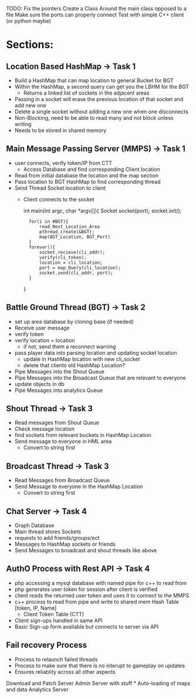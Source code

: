 TODO:
	Fix the pointers 
	Create a Class Around the main class opposed to a file
	Make sure the ports can properly connect
	Test with simple C++ client (or python maybe)


# Sections:	

## Location Based HashMap -> Task 1

* Build a HashMap that can map location to general Bucket for BGT
* Within the HashMap, a second query can get you the LBHM for the BGT
	* Returns a linked list of sockets in the adjacent areas
* Passing in a socket will erase the previous location of that socket and add new one
* Delete a single socket without adding a new one when one disconnects
* Non-Blocking, need to be able to read many and not block unless writing
* Needs to be stored in shared memory

## Main Message Passing Server (MMPS) -> Task 1

* user connects, verify token/IP from CTT
	* Access Database and find corresponding Client location
* Read from initial database the location and the map section
* Pass location to BGT HashMap to find corresponding thread
* Send Thread Socket location to client
	* Client connects to the socket



		int main(int argc, char *argv[]){
			Socket socket(port);
			socket.init();
			
			for(i in #BGT){
				read_Next_Location_Area
				pthread_create(&BGT);
				map(BGT_Location, BGT_Port)
			}
			forever(){
				socket.recieve(cli_addr);
				verify(cli_token);
				location = cli_location;
				port = map_Query(cli_location);
				socket.send(cli_addr, port);
			}
		}


## Battle Ground Thread (BGT) -> Task 2

* set up area database by cloning base (if needed)
* Receive user message
* verify token
* verify location = location
	* if not, send them a reconnect warning
* pass player data into parsing location and updating socket location
	* update in HashMap location with new cli_socket
	* delete that clients old HashMap Location?
* Pipe Messages into the Shout Queue
* Pipe Messages into the Broadcast Queue that are relevant to everyone
* update objects in db
* Pipe Messages into analytics Queue

## Shout Thread -> Task 3

* Read messages from Shout Queue
* Check message location
* find sockets from relevant buckets in HashMap Location
* Send message to everyone in HML area 
	* Convert to string first

## Broadcast Thread -> Task 3

* Read Messages from Broadcast Queue
* Send Message to everyone in the HashMap Location
	* Convert to string first

## Chat Server -> Task 4

* Graph Database
* Main thread stores Sockets
* requests to add friends/groups/ect
* Messages to HashMap sockets or friends 
* Send Messages to broadcast and shout threads like above 


## AuthO Process with Rest API -> Task 4

* php accessing a mysql database with named pipe for c++ to read from
* php generates user token for session after client is verified
* client reads the returned user token and uses it to connect to the MMPS 
* c++ process to read from pipe and write to shared mem Hash Table [token, IP, Name]
	* Client Token Table (CTT)	
* Client sign-ups handled in same API
* Basic Sign-up form avaliable but connects to server via API 

## Fail recovery Process
	
* Process to relaunch failed threads
* Process to make sure that there is no interupt to gameplay on updates	
* Ensures reliablity across all other aspects

Download and Patch Server
Admin Server with stuff
	* Auto-loading of maps and data
Analytics Server

